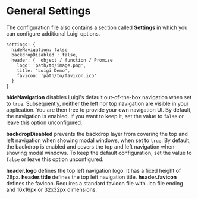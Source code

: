 # General Settings

The configuration file also contains a section called **Settings** in which you can configure additional Luigi options.

````
settings: {
  hideNavigation: false
  backdropDisabled : false,
  header: {  object / function / Promise
    logo: 'path/to/image.png',
    title: 'Luigi Demo',
    favicon: 'path/to/favicon.ico'
  }
}
````
**hideNavigation** disables Luigi's default out-of-the-box navigation when set to `true`. Subsequently, neither the left nor top navigation are visible in your application. You are then free to provide your own navigation UI. By default, the navigation is enabled. If you want to keep it, set the value to `false` or leave this option unconfigured.

**backdropDisabled** prevents the backdrop layer from covering the top and left navigation when showing modal windows, when set to `true`. By default, the backdrop is enabled and covers the top and left navigation when showing modal windows. To keep the default configuration, set the value to `false` or leave this option unconfigured.

**header.logo** defines the top left navigation logo. It has a fixed height of 28px.
**header.title** defines the top left navigation title.
**header.favicon** defines the favicon. Requires a standard favicon file with .ico file ending and 16x16px or 32x32px dimensions.
